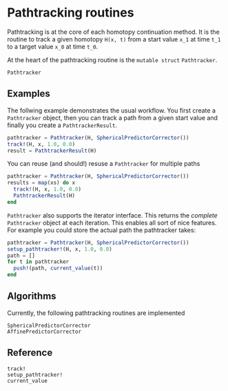 # Pathtracking routines

Pathtracking is at the core of each homotopy continuation method.
It is the routine to track a given homotopy ``H(x, t)`` from
a start value ``x_1`` at time ``t_1`` to a target value ``x_0`` at time ``t_0``.

At the heart of the pathtracking routine is the  `mutable struct` `Pathtracker`.
```@docs
Pathtracker
```
## Examples
The follwing example demonstrates the usual workflow. You first create
a `Pathtracker` object, then you can track a path from a given start value
and finally you create a `PathtrackerResult`.
```julia
pathtracker = Pathtracker(H, SphericalPredictorCorrector())
track!(H, x, 1.0, 0.0)
result = PathtrackerResult(H)
```
You can reuse (and should!) resuse a `Pathtracker` for multiple paths
```julia
pathtracker = Pathtracker(H, SphericalPredictorCorrector())
results = map(xs) do x
  track!(H, x, 1.0, 0.0)
  PathtrackerResult(H)
end
```

`Pathtracker` also supports the iterator interface. This returns the *complete* `Pathtracker` object at each iteration. This enables all sort
of nice features. For example you could store the actual path the pathtracker takes:
```julia
pathtracker = Pathtracker(H, SphericalPredictorCorrector())
setup_pathtracker!(H, x, 1.0, 0.0)
path = []
for t in pathtracker
  push!(path, current_value(t))
end
```

## Algorithms
Currently, the following pathtracking routines are implemented

```@docs
SphericalPredictorCorrector
AffinePredictorCorrector
```

## Reference
```@docs
track!
setup_pathtracker!
current_value
```
